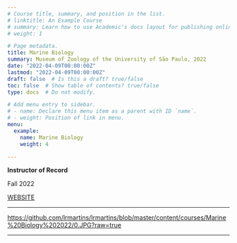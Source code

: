 ```yaml
---
# Course title, summary, and position in the list.
# linktitle: An Example Course
# summary: Learn how to use Academic's docs layout for publishing online courses, software documentation, and tutorials.
# weight: 1

# Page metadata.
title: Marine Biology
summary: Museum of Zoology of the University of São Paulo, 2022
date: "2022-04-09T00:00:00Z"
lastmod: "2022-04-09T00:00:00Z"
draft: false  # Is this a draft? true/false
toc: false  # Show table of contents? true/false
type: docs  # Do not modify.

# Add menu entry to sidebar.
# - name: Declare this menu item as a parent with ID `name`.
# - weight: Position of link in menu.
menu:
  example:
    name: Marine Biology
    weight: 4

---
```

**Instructor of Record**

Fall 2022

[WEBSITE](https://www.mz.usp.br)

---

https://github.com/lrmartins/lrmartins/blob/master/content/courses/Marine%20Biology%202022/0.JPG?raw=true


---
